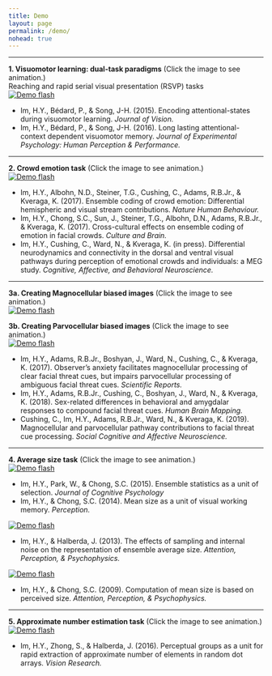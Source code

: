 ```yaml
---
title: Demo
layout: page
permalink: /demo/
nohead: true
---
```


------
**1. Visuomotor learning: dual-task paradigms** (Click the image to see animation.)<br/>
Reaching and rapid serial visual presentation (RSVP) tasks<br/>
[![Demo flash](../images/Flash_logo.jpg)](../Flash.gif)<br />
* Im, H.Y., Bédard, P., & Song, J-H. (2015). Encoding attentional-states during visuomotor learning. _Journal of Vision._ <br/>
* Im, H.Y., Bédard, P., & Song, J-H. (2016). Long lasting attentional-context dependent visuomotor memory. _Journal of Experimental Psychology: Human Perception & Performance._ <br/>

------
**2. Crowd emotion task** (Click the image to see animation.)<br/> 
[![Demo flash](../images/Flash_logo2.jpg)](../Flash2.gif)<br />
  * Im, H.Y., Albohn, N.D., Steiner, T.G., Cushing, C., Adams, R.B.Jr., & Kveraga, K. (2017). Ensemble coding of crowd emotion: Differential hemispheric and visual stream contributions. _Nature Human Behaviour._ <br/>
  * Im, H.Y., Chong, S.C., Sun, J., Steiner, T.G., Albohn, D.N., Adams, R.B.Jr., & Kveraga, K. (2017). Cross-cultural effects on ensemble coding of emotion in facial crowds. _Culture and Brain._ <br/>
  * Im, H.Y., Cushing, C., Ward, N., & Kveraga, K. (in press). Differential neurodynamics and connectivity in the dorsal and ventral visual pathways during perception of emotional crowds and individuals: a MEG study. _Cognitive, Affective, and Behavioral Neuroscience._ <br/>
  
------
**3a. Creating Magnocellular biased images** (Click the image to see animation.)<br/>
[![Demo flash](../images/Mtest1.jpg)](../Flash3.gif)<br />
     
**3b. Creating Parvocellular biased images** (Click the image to see animation.)<br/>
[![Demo flash](../images/Ptest2.jpg)](../Flash4.gif)<br />
* Im, H.Y., Adams, R.B.Jr., Boshyan, J., Ward, N., Cushing, C., & Kveraga, K. (2017). Observer’s anxiety facilitates magnocellular processing of clear facial threat cues, but impairs parvocellular processing of ambiguous facial threat cues. _Scientific Reports._ <br/>
* Im, H.Y., Adams, R.B.Jr., Cushing, C., Boshyan, J., Ward, N., & Kveraga, K. (2018). Sex-related differences in behavioral and amygdalar responses to compound facial threat cues. _Human Brain Mapping._ <br/>
* Cushing, C., Im, H.Y., Adams, R.B.Jr., Ward, N., & Kveraga, K. (2019). Magnocellular and parvocellular pathway contributions to facial threat cue processing. _Social Cognitive and Affective Neuroscience._ <br/>

------
**4. Average size task** (Click the image to see animation.)<br/> 
[![Demo flash](../images/meansize.jpg)](../meansize.gif)<br />
* Im, H.Y., Park, W., & Chong, S.C. (2015). Ensemble statistics as a unit of selection. _Journal of Cognitive Psychology_ <br/>
* Im, H.Y., & Chong, S.C. (2014). Mean size as a unit of visual working memory. _Perception._

[![Demo flash](../images/Flash_logo6.jpg)](../Flash6.gif)<br /> 
* Im, H.Y., & Halberda, J. (2013). The effects of sampling and internal noise on the representation of ensemble average size. _Attention, Perception, & Psychophysics._

[![Demo flash](../images/ebbing.jpg)](../ebbing.gif)<br /> 
* Im, H.Y., & Chong, S.C. (2009). Computation of mean size is based on perceived size. _Attention, Perception, & Psychophysics._

------
**5. Approximate number estimation task** (Click the image to see animation.)<br/> 
[![Demo flash](../images/dot_num.jpg)](../dot_num.gif)<br />
* Im, H.Y., Zhong, S., & Halberda, J. (2016). Perceptual groups as a unit for rapid extraction of approximate number of elements in random dot arrays. _Vision Research._

   
